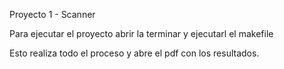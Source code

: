 Proyecto 1 - Scanner

Para ejecutar el proyecto abrir la terminar y ejecutarl el makefile

Esto realiza todo el proceso y abre el pdf con los resultados.
